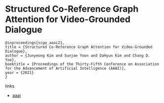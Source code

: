 # Structured Co-Reference Graph Attention for Video-Grounded Dialogue

```
@inproceedings{scga_aaai21,
title = {Structured Co-Reference Graph Attention for Video-Grounded Dialogue},
author = {Junyeong Kim and Sunjae Yoon and DaHyun Kim and Chang D. Yoo},
booktitle = {Proceedings of the Thirty-Fifth Conference on Association for the Advancement of Artificial Intelligence (AAAI)},
year = {2021}
}
```

links
- [aaai](https://virtual.2021.aaai.org/paper_AAAI-69.html)
